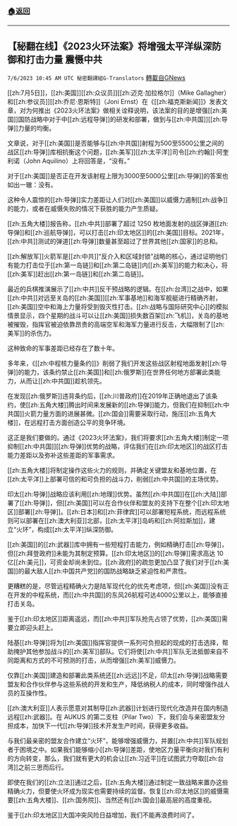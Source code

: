 ###  [:house:返回](README.md)
---


## 【秘翻在线】《2023火环法案》将增强太平洋纵深防御和打击力量  震慑中共
`7/6/2023 10:45 AM UTC 秘密翻譯組G-Translators` [轉載自GNews](https://gnews.org/articles/1441542)

[[zh:7月5日]]，[[zh:美国]][[zh:众议员]][[zh:迈克·加拉格尔]]（Mike Gallagher）和[[zh:参议员]][[zh:乔尼·恩斯特]]（Joni Ernst）在《[[zh:福克斯新闻]]》发表文章，对为何推出《2023火环法案》做相关诠释说明，该法案的目的是增强[[zh:美国]]国防战略中对于中[[zh:远程导弹]]的研发和部署，做到与[[zh:中共国]][[zh:导弹]]力量的均衡。

文章说，对于[[zh:美国]]是否能够与[[zh:中共国]]射程为500至5500公里之间的战区[[zh:导弹]]库相抗衡这个问题，[[zh:美军]][[zh:太平洋]]司令[[zh:约翰]]·阿奎利诺（John Aquilino）上将回答是，“没有。”

对于[[zh:美国]]是否正在开发该射程上限为3000至5000公里[[zh:导弹]]的答案也如出一辙：没有。

这种令人震惊的[[zh:导弹]]实力差距让人们对[[zh:美国]]以威慑力遏制[[zh:战争]]的能力，或者在威慑失败的情况下获胜的能力产生质疑。 

[[zh:五角大楼]]报告称，[[zh:中共]]部署了超过 1250 枚地面发射的战区弹道[[zh:导弹]]和[[zh:巡航导弹]]，可以打击[[zh:印太地区]]的[[zh:美国]]目标。2021年，[[zh:中共]]测试的弹道[[zh:导弹]]数量甚至超过了世界其他[[zh:国家]]的总和。

[[zh:解放军]]火箭军是[[zh:中共]]“反介入和区域封锁”战略的核心，通过证明他们有能力打击位于[[zh:第一岛链]]和[[zh:第二岛链]]内[[zh:美军]]的能力和决心，将[[zh:美军]]赶出[[zh:第一岛链]]和[[zh:第二岛链]]。

最近的兵棋推演展示了[[zh:中共]]反干预战略的逻辑。在[[zh:台湾]]之战中，如果[[zh:中共]]对远至关岛的[[zh:美国]][[zh:军事基地]]和海军舰艇进行精确齐射，[[zh:美国]]空中和海上力量将受到毁灭性打击。[[zh:战略与国际研究中心]]的模拟情景显示，四个星期的战斗可以让[[zh:美国]]损失数百架[[zh:飞机]]，关岛的基地被摧毁，指挥官被迫依靠昂贵的高端空军和海军力量进行反击，大幅限制了[[zh:美军]]的杀伤力。

这种致命的军事差距已经存在了数十年。

多年来，《[[zh:中程核力量条约]]》削弱了我们开发这些战区射程地面发射[[zh:导弹]]的能力，该条约禁止[[zh:美国]]和[[zh:俄罗斯]]在世界任何地方部署此类能力，从而让[[zh:中共国]]趁机领先。

在发现[[zh:俄罗斯]]违背条约后，[[zh:川普政府]]在2019年正确地退出了该条约，使[[zh:五角大楼]]腾出时间来发展新的[[zh:导弹]]能力，但我们在抑制[[zh:中共国]]火箭力量方面的进展甚微。[[zh:国会]]需要采取行动，施压[[zh:五角大楼]]，在远程打击方面创造公平的竞争环境。

这正是我们要做的。通过《2023火环法案》，我们将要求[[zh:五角大楼]]制定一项抑制[[zh:中共国]][[zh:导弹]]优势的战略，评估我们在[[zh:印太地区]]的战区打击能力差距以及弥补这些差距的军事需求。

[[zh:五角大楼]]将制定操作这些火力的规则，并确定关键盟友和基地位置，在[[zh:太平洋]]上部署可信的和可负担的战斗力，削弱[[zh:中共国]]的主场优势。

印太[[zh:导弹]]战略应该利用[[zh:地理]]优势。虽然[[zh:中共国]]在[[zh:大陆]]部署了[[zh:导弹]]，但[[zh:美国]]可以在合作伙伴和盟友的支持下在整个[[zh:印太地区]]部署[[zh:导弹]]。[[zh:日本]]和[[zh:菲律宾]]可以部署短程系统，而远程系统则可以部署在[[zh:澳大利亚]]北部，[[zh:太平洋]]岛屿和[[zh:阿拉斯加]]，建立“火环”，构成[[zh:太平洋]]纵深防御。

[[zh:美国]]的[[zh:武器]]库中拥有一些短程打击能力，例如精确打击[[zh:导弹]]，但[[zh:拜登政府]]未能为其制定预算。[[zh:印太地区]]的[[zh:导弹]]需求高达 10 亿[[zh:美元]]，可资金却尚未到位。[[zh:政府]]的疏忽更加凸显了我们对于[[zh:美国]]的最大敌人[[zh:中国共产党]]的国防战略缺乏紧迫性和严肃性。

更糟糕的是，尽管远程精确火力是陆军现代化的优先考虑项，但[[zh:美国]]没有正在开发的中程系统，而[[zh:中共国]]的东风26航程可达4000公里以上，能够直接打击关岛。

鉴于[[zh:印太地区]]距离遥远，而[[zh:中共]]军队抢先占领了优势，[[zh:美国]]需要立即迎头赶上。

陆基[[zh:导弹]]将为[[zh:美国]]指挥官提供一系列可负担起的现成的打击选择，帮助掩护其他参加战斗的[[zh:美军]]部队。它们将使[[zh:中共]]军队无法抵御来自不同距离和方式的不可预测的打击，从而增强[[zh:美军]]威慑力。

仅靠[[zh:美国]]建造和部署此类系统还[[zh:远远]]不足，印太[[zh:导弹]]战略需要盟友和合作伙伴参与这些系统的开发和生产，降低纳税人的成本，同时增强作战人员的互操作性。

[[zh:澳大利亚]]人表示愿意对其制导[[zh:武器]]计划进行现代化改造并在国内制造远程[[zh:武器]]。在 AUKUS 的第二支柱（Pilar Two）下，我们会与亲密盟友分担成本，加快下一代[[zh:导弹]]技术开发生产时间，获得更多收益。

与我们最亲密的盟友合作建立“火环”，能够增强威慑力，并置[[zh:中共]]军队规划者于困境之中。如果我们能够缩小[[zh:导弹]]差距，使地区力量平衡向对我们有利的方向转变，那么，我们就有更大的机会让[[zh:习近平]]在试图武力夺取[[zh:台湾]]之前三思而后行。

即使在我们的[[zh:立法]]通过之后，[[zh:五角大楼]]通过制定一致战略来置办这些精确火力，但要使火环成为现实也需要持续的监督。恢复[[zh:印太地区]]的威慑需要[[zh:五角大楼]]、[[zh:国务院]]、当然还有[[zh:国会]]最高层的高度重视。

鉴于[[zh:印太地区]]大国冲突风险日益增加，我们不能再浪费时间了。
